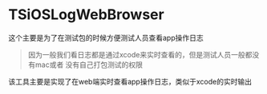 # TSiOSLogWebBrowser

这个主要是为了在测试包的时候方便测试人员查看app操作日志

>因为一般我们看日志都是通过xcode来实时查看的，但是测试人员一般都没有mac或者
没有自己打包测试的权限

该工具主要是实现了在web端实时查看app操作日志，类似于xcode的实时输出
